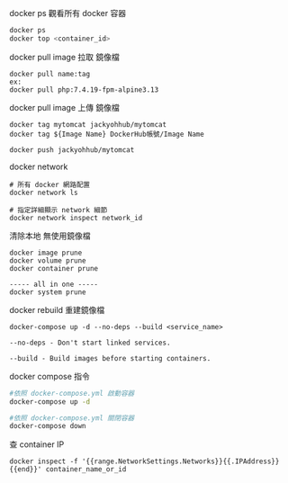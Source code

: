 docker ps  觀看所有 docker 容器

```bash
docker ps 
docker top <container_id>
```

docker pull image  拉取 鏡像檔

```docker
docker pull name:tag
ex:
docker pull php:7.4.19-fpm-alpine3.13
```

docker pull image  上傳 鏡像檔

```
docker tag mytomcat jackyohhub/mytomcat
docker tag ${Image Name} DockerHub帳號/Image Name

docker push jackyohhub/mytomcat
```

docker network

```docker
# 所有 docker 網路配置
docker network ls

# 指定詳細顯示 network 細節
docker network inspect network_id
```

清除本地 無使用鏡像檔

```docker
docker image prune
docker volume prune
docker container prune

----- all in one -----
docker system prune
```

docker rebuild  重建鏡像檔

```docker
docker-compose up -d --no-deps --build <service_name>

--no-deps - Don't start linked services.

--build - Build images before starting containers.
```

docker compose 指令

```bash
#依照 docker-compose.yml 啟動容器
docker-compose up -d 

#依照 docker-compose.yml 關閉容器
docker-compose down 
```

查 container IP
```
docker inspect -f '{{range.NetworkSettings.Networks}}{{.IPAddress}}{{end}}' container_name_or_id
```
